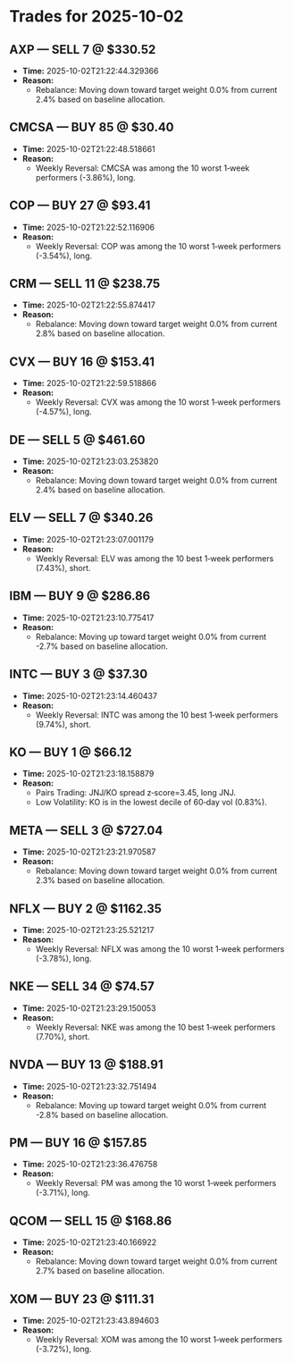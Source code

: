 # Trades for 2025-10-02

## AXP — SELL 7 @ $330.52
- **Time:** 2025-10-02T21:22:44.329366
- **Reason:**
  - Rebalance: Moving down toward target weight 0.0% from current 2.4% based on baseline allocation.

## CMCSA — BUY 85 @ $30.40
- **Time:** 2025-10-02T21:22:48.518661
- **Reason:**
  - Weekly Reversal: CMCSA was among the 10 worst 1‑week performers (-3.86%), long.

## COP — BUY 27 @ $93.41
- **Time:** 2025-10-02T21:22:52.116906
- **Reason:**
  - Weekly Reversal: COP was among the 10 worst 1‑week performers (-3.54%), long.

## CRM — SELL 11 @ $238.75
- **Time:** 2025-10-02T21:22:55.874417
- **Reason:**
  - Rebalance: Moving down toward target weight 0.0% from current 2.8% based on baseline allocation.

## CVX — BUY 16 @ $153.41
- **Time:** 2025-10-02T21:22:59.518866
- **Reason:**
  - Weekly Reversal: CVX was among the 10 worst 1‑week performers (-4.57%), long.

## DE — SELL 5 @ $461.60
- **Time:** 2025-10-02T21:23:03.253820
- **Reason:**
  - Rebalance: Moving down toward target weight 0.0% from current 2.4% based on baseline allocation.

## ELV — SELL 7 @ $340.26
- **Time:** 2025-10-02T21:23:07.001179
- **Reason:**
  - Weekly Reversal: ELV was among the 10 best 1‑week performers (7.43%), short.

## IBM — BUY 9 @ $286.86
- **Time:** 2025-10-02T21:23:10.775417
- **Reason:**
  - Rebalance: Moving up toward target weight 0.0% from current -2.7% based on baseline allocation.

## INTC — BUY 3 @ $37.30
- **Time:** 2025-10-02T21:23:14.460437
- **Reason:**
  - Weekly Reversal: INTC was among the 10 best 1‑week performers (9.74%), short.

## KO — BUY 1 @ $66.12
- **Time:** 2025-10-02T21:23:18.158879
- **Reason:**
  - Pairs Trading: JNJ/KO spread z‑score=3.45, long JNJ.
  - Low Volatility: KO is in the lowest decile of 60‑day vol (0.83%).

## META — SELL 3 @ $727.04
- **Time:** 2025-10-02T21:23:21.970587
- **Reason:**
  - Rebalance: Moving down toward target weight 0.0% from current 2.3% based on baseline allocation.

## NFLX — BUY 2 @ $1162.35
- **Time:** 2025-10-02T21:23:25.521217
- **Reason:**
  - Weekly Reversal: NFLX was among the 10 worst 1‑week performers (-3.78%), long.

## NKE — SELL 34 @ $74.57
- **Time:** 2025-10-02T21:23:29.150053
- **Reason:**
  - Weekly Reversal: NKE was among the 10 best 1‑week performers (7.70%), short.

## NVDA — BUY 13 @ $188.91
- **Time:** 2025-10-02T21:23:32.751494
- **Reason:**
  - Rebalance: Moving up toward target weight 0.0% from current -2.8% based on baseline allocation.

## PM — BUY 16 @ $157.85
- **Time:** 2025-10-02T21:23:36.476758
- **Reason:**
  - Weekly Reversal: PM was among the 10 worst 1‑week performers (-3.71%), long.

## QCOM — SELL 15 @ $168.86
- **Time:** 2025-10-02T21:23:40.166922
- **Reason:**
  - Rebalance: Moving down toward target weight 0.0% from current 2.7% based on baseline allocation.

## XOM — BUY 23 @ $111.31
- **Time:** 2025-10-02T21:23:43.894603
- **Reason:**
  - Weekly Reversal: XOM was among the 10 worst 1‑week performers (-3.72%), long.

